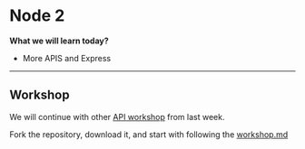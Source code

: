# Node 2

**What we will learn today?**

- More APIS and Express

---

## Workshop

We will continue with other [API workshop](https://github.com/alferpal/migracode-express-workshop-2) from last week.

Fork the repository, download it, and start with following the [workshop.md](https://github.com/alferpal/migracode-express-workshop-2/blob/master/workshop.md)
